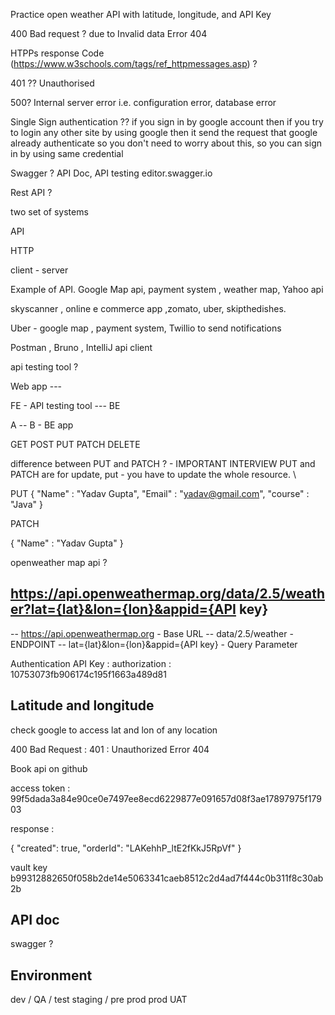 Practice open weather API with latitude, longitude, and API Key

400 Bad request ?
due to Invalid data
Error 404

HTPPs response Code (https://www.w3schools.com/tags/ref_httpmessages.asp) ?

401 ?? Unauthorised

500? Internal server error i.e. configuration error, database error

Single Sign authentication ?? if you sign in by google account then if you try to login any other site by using google then 
it send the request that google already authenticate so you don't need to worry about this, so you can sign in by using same credential



Swagger ? API Doc, API testing
editor.swagger.io




Rest API ?

two set of systems

API

HTTP

client - server

Example of API. Google Map api, payment system , weather map, Yahoo api

skyscanner , online e commerce app ,zomato, uber, skipthedishes.

Uber - google map , payment system, Twillio to send notifications

Postman , Bruno , IntelliJ api client

api testing tool ?

Web app ---

FE - API testing tool --- BE

A -- B - BE app

GET POST PUT PATCH DELETE

difference between PUT and PATCH ? - IMPORTANT INTERVIEW PUT and PATCH are for update, put - you have to update the whole resource. \

PUT { "Name" : "Yadav Gupta", "Email" : "yadav@gmail.com", "course" : "Java" }

PATCH

{ "Name" : "Yadav Gupta" }

openweather map api ?

## https://api.openweathermap.org/data/2.5/weather?lat={lat}&lon={lon}&appid={API key}

-- https://api.openweathermap.org          - Base URL 
-- data/2.5/weather                        - ENDPOINT 
-- lat={lat}&lon={lon}&appid={API key}     - Query Parameter

Authentication API Key : authorization : 10753073fb906174c195f1663a489d81

## Latitude and longitude
check google to access lat and lon of any location

400 Bad Request : 401 : Unauthorized Error 404

Book api on github

access token : 99f5dada3a84e90ce0e7497ee8ecd6229877e091657d08f3ae17897975f17903

response :

{ "created": true, "orderId": "LAKehhP_ltE2fKkJ5RpVf" }

vault key b99312882650f058b2de14e5063341caeb8512c2d4ad7f444c0b311f8c30ab2b



## API doc

swagger ?

## Environment

dev / QA / test staging / pre prod prod UAT